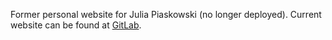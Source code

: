 Former personal website for Julia Piaskowski (no longer deployed). Current website can be found at [GitLab](https://jpiaskowski.gitlab.io/). 
